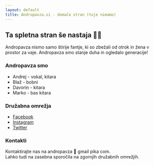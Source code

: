```yaml
---
layout: default
title: Andropavza.si - domača stran (tuje nimamo)
---
```


## Ta spletna stran še nastaja 👷‍♀️

Andropavza nismo samo štirije fantje, ki so zbežali od otrok in žena v prostor za vaje. Andropavza smo stanje duha in ogledalo generacije!

### Andropavza smo

* Andrej - vokal, kitara
* Blaž - bobni
* Davorin - kitara
* Marko - bas kitara

### Družabna omrežja

* [Facebook](https://www.facebook.com/andropavza/)
* [Instagram](https://www.facebook.com/andropavza/)
* [Twitter](https://twitter.com/andropavza/)

### Kontakti 

Kontaktirajte nas na andropavza 🙉 gmail pika com. <br /> 
Lahko tudi na zasebna sporočila na zgornjih družabnih omrežjih.
